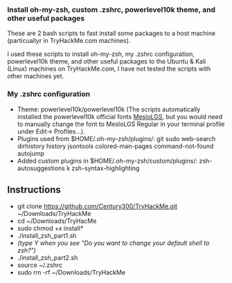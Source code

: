 ### Install oh-my-zsh, custom .zshrc, powerlevel10k theme, and other useful packages
These are 2 bash scripts to fast install some packages to a host machine (particuallyr in TryHackMe.com machines).

I used these scripts to install oh-my-zsh, my .zshrc configuration, powerlevel10k theme, and other useful packages to the Ubuntu & Kali (Linux) machines on TryHackMe.com, I have not tested the scripts with other machines yet.

### My .zshrc configuration
- Theme: powerlevel10k/powerlevel10k (The scripts automatically installed the powerlevel10k official fonts [MesloLGS](https://github.com/romkatv/powerlevel10k#meslo-nerd-font-patched-for-powerlevel10k), but you would need to manually change the font to MesloLGS Regular in your terminal profile under Edit-> Profiles...).
- Plugins used from $HOME/.oh-my-zsh/plugins/: git sudo web-search dirhistory history jsontools colored-man-pages command-not-found autojump
- Added custom plugins in $HOME/.oh-my-zsh/custom/plugins/: zsh-autosuggestions k zsh-syntax-highlighting

## Instructions
- git clone https://github.com/Century300/TryHackMe.git ~/Downloads/TryHackMe
- cd ~/Downloads/TryHacMe
- sudo chmod +x install*
- ./install_zsh_part1.sh
- _(type Y when you see "Do you want to change your default shell to zsh?")_
- ./install_zsh_part2.sh
- source ~/.zshrc
- sudo rm -rf ~/Downloads/TryHackMe
